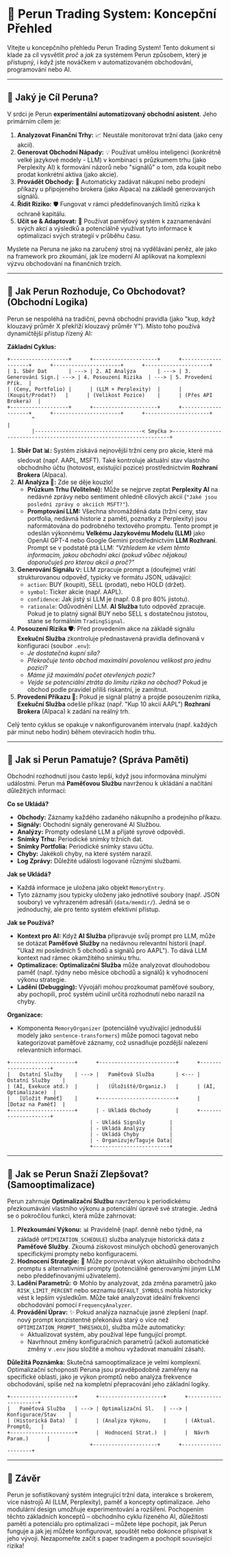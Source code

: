 # 🌌 Perun Trading System: Koncepční Přehled

Vítejte u koncepčního přehledu Perun Trading System! Tento dokument si klade za cíl vysvětlit *proč* a *jak* za systémem Perun způsobem, který je přístupný, i když jste nováčkem v automatizovaném obchodování, programování nebo AI.

---

## 🎯 Jaký je Cíl Peruna?

V srdci je Perun **experimentální automatizovaný obchodní asistent**. Jeho primárním cílem je:

1.  **Analyzovat Finanční Trhy:** 📈 Neustále monitorovat tržní data (jako ceny akcií).
2.  **Generovat Obchodní Nápady:** 💡 Používat umělou inteligenci (konkrétně velké jazykové modely - LLM) v kombinaci s průzkumem trhu (jako Perplexity AI) k formování názorů nebo "signálů" o tom, zda koupit nebo prodat konkrétní aktiva (jako akcie).
3.  **Provádět Obchody:** 🤖 Automaticky zadávat nákupní nebo prodejní příkazy u připojeného brokera (jako Alpaca) na základě generovaných signálů.
4.  **Řídit Riziko:** 🛡️ Fungovat v rámci předdefinovaných limitů rizika k ochraně kapitálu.
5.  **Učit se & Adaptovat:** 🧠 Používat paměťový systém k zaznamenávání svých akcí a výsledků a potenciálně využívat tyto informace k optimalizaci svých strategií v průběhu času.

Myslete na Peruna ne jako na zaručený stroj na vydělávání peněz, ale jako na framework pro zkoumání, jak lze moderní AI aplikovat na komplexní výzvu obchodování na finančních trzích.

---

## 🤔 Jak Perun Rozhoduje, Co Obchodovat? (Obchodní Logika)

Perun se nespoléhá na tradiční, pevná obchodní pravidla (jako "kup, když klouzavý průměr X překříží klouzavý průměr Y"). Místo toho používá dynamičtější přístup řízený AI:

**Základní Cyklus:**

```ascii
+-------------------+      +---------------------+      +--------------------+      +----------------------+      +---------------------+
| 1. Sběr Dat       | ---> | 2. AI Analýza       | ---> | 3. Generování Sign.| ---> | 4. Posouzení Rizika  | ---> | 5. Provedení Přík.  |
| (Ceny, Portfolio) |      | (LLM + Perplexity)  |      | (Koupit/Prodat?)   |      | (Velikost Pozice)    |      | (Přes API Brokera)  |
+-------------------+      +---------------------+      +--------------------+      +----------------------+      +---------------------+
        ^                                                                                                                  |
        |-----------------------------------< Smyčka >---------------------------------------------------------------------+
```

1.  **Sběr Dat 📊:** Systém získává nejnovější tržní ceny pro akcie, které má sledovat (např. AAPL, MSFT). Také kontroluje aktuální stav vlastního obchodního účtu (hotovost, existující pozice) prostřednictvím **Rozhraní Brokera** (Alpaca).
2.  **AI Analýza 🧠:** Zde se děje kouzlo!
    *   **Průzkum Trhu (Volitelné):** Může se nejprve zeptat **Perplexity AI** na nedávné zprávy nebo sentiment ohledně cílových akcií (`"Jaké jsou poslední zprávy o akciích MSFT?"`).
    *   **Promptování LLM:** Všechna shromážděná data (tržní ceny, stav portfolia, nedávná historie z paměti, poznatky z Perplexity) jsou naformátována do podrobného textového promptu. Tento prompt je odeslán výkonnému **Velkému Jazykovému Modelu (LLM)** jako OpenAI GPT-4 nebo Google Gemini prostřednictvím **LLM Rozhraní**. Prompt se v podstatě ptá LLM: *"Vzhledem ke všem těmto informacím, jakou obchodní akci (pokud vůbec nějakou) doporučuješ pro kterou akcii a proč?"*
3.  **Generování Signálu 💡:** LLM zpracuje prompt a (doufejme) vrátí strukturovanou odpověď, typicky ve formátu JSON, udávající:
    *   `action`: BUY (koupit), SELL (prodat), nebo HOLD (držet).
    *   `symbol`: Ticker akcie (např. AAPL).
    *   `confidence`: Jak jistý si LLM je (např. 0.8 pro 80% jistotu).
    *   `rationale`: Odůvodnění LLM.
    **AI Služba** tuto odpověď zpracuje. Pokud je to platný signál BUY nebo SELL s dostatečnou jistotou, stane se formálním `TradingSignal`.
4.  **Posouzení Rizika 🛡️:** Před provedením akce na základě signálu **Exekuční Služba** zkontroluje přednastavená pravidla definovaná v konfiguraci (soubor `.env`):
    *   *Je dostatečná kupní síla?*
    *   *Překračuje tento obchod maximální povolenou velikost pro jednu pozici?*
    *   *Máme již maximální počet otevřených pozic?*
    *   *Vejde se potenciální ztráta do limitu rizika na obchod?*
    Pokud je obchod podle pravidel příliš riskantní, je zamítnut.
5.  **Provedení Příkazu 🤖:** Pokud je signál platný a projde posouzením rizika, **Exekuční Služba** odešle příkaz (např. "Kup 10 akcií AAPL") **Rozhraní Brokera** (Alpaca) k zadání na reálný trh.

Celý tento cyklus se opakuje v nakonfigurovaném intervalu (např. každých pár minut nebo hodin) během otevíracích hodin trhu.

---

## 💾 Jak si Perun Pamatuje? (Správa Paměti)

Obchodní rozhodnutí jsou často lepší, když jsou informována minulými událostmi. Perun má **Paměťovou Službu** navrženou k ukládání a načítání důležitých informací:

**Co se Ukládá?**

*   **Obchody:** Záznamy každého zadaného nákupního a prodejního příkazu.
*   **Signály:** Obchodní signály generované AI Službou.
*   **Analýzy:** Prompty odeslané LLM a přijaté syrové odpovědi.
*   **Snímky Trhu:** Periodické snímky tržních dat.
*   **Snímky Portfolia:** Periodické snímky stavu účtu.
*   **Chyby:** Jakékoli chyby, na které systém narazil.
*   **Log Zprávy:** Důležité události logované různými službami.

**Jak se Ukládá?**

*   Každá informace je uložena jako objekt `MemoryEntry`.
*   Tyto záznamy jsou typicky uloženy jako jednotlivé soubory (např. JSON soubory) ve vyhrazeném adresáři (`data/memdir/`). Jedná se o jednoduchý, ale pro tento systém efektivní přístup.

**Jak se Používá?**

*   **Kontext pro AI:** Když **AI Služba** připravuje svůj prompt pro LLM, může se dotázat **Paměťové Služby** na nedávnou relevantní historii (např. "Ukaž mi posledních 5 obchodů a signálů pro AAPL"). To dává LLM kontext nad rámec okamžitého snímku trhu.
*   **Optimalizace:** **Optimalizační Služba** může analyzovat dlouhodobou paměť (např. týdny nebo měsíce obchodů a signálů) k vyhodnocení výkonu strategie.
*   **Ladění (Debugging):** Vývojáři mohou prozkoumat paměťové soubory, aby pochopili, proč systém učinil určitá rozhodnutí nebo narazil na chyby.

**Organizace:**

*   Komponenta `MemoryOrganizer` (potenciálně využívající jednodušší modely jako `sentence-transformers`) může pomoci tagovat nebo kategorizovat paměťové záznamy, což usnadňuje pozdější nalezení relevantních informací.

```ascii
+---------------------+      +-------------------------+      +---------------------+
|   Ostatní Služby    | ---> |   Paměťová Služba       | <--- |   Ostatní Služby    |
| (AI, Exekuce atd.)  |      |   (Úložiště/Organiz.)   |      | (AI, Optimalizace)  |
|   [Uložit Paměť]    |      +-------------------------+      |   [Dotaz na Paměť]  |
+---------------------+      | - Ukládá Obchody        |      +---------------------+
                           | - Ukládá Signály        |
                           | - Ukládá Analýzy        |
                           | - Ukládá Chyby          |
                           | - Organizuje/Taguje Data|
                           +-------------------------+
```

---

## 🚀 Jak se Perun Snaží Zlepšovat? (Samooptimalizace)

Perun zahrnuje **Optimalizační Službu** navrženou k periodickému přezkoumávání vlastního výkonu a potenciální úpravě své strategie. Jedná se o pokročilou funkci, která může zahrnovat:

1.  **Přezkoumání Výkonu:** 📊 Pravidelně (např. denně nebo týdně, na základě `OPTIMIZATION_SCHEDULE`) služba analyzuje historická data z **Paměťové Služby**. Zkoumá ziskovost minulých obchodů generovaných specifickými prompty nebo konfiguracemi.
2.  **Hodnocení Strategie:** 🤔 Může porovnávat výkon aktuálního obchodního promptu s alternativními prompty (potenciálně generovanými jiným LLM nebo předdefinovanými uživatelem).
3.  **Ladění Parametrů:** ⚙️ Mohlo by analyzovat, zda změna parametrů jako `RISK_LIMIT_PERCENT` nebo seznamu `DEFAULT_SYMBOLS` mohla historicky vést k lepším výsledkům. Může také analyzovat ideální frekvenci obchodování pomocí `FrequencyAnalyzer`.
4.  **Provádění Úprav:** ✨ Pokud analýza naznačuje jasné zlepšení (např. nový prompt konzistentně překonává starý o více než `OPTIMIZATION_PROMPT_THRESHOLD`), služba může automaticky:
    *   Aktualizovat systém, aby používal lépe fungující prompt.
    *   Navrhnout změny konfiguračních parametrů (ačkoli automatické změny v `.env` jsou složité a mohou vyžadovat manuální zásah).

**Důležitá Poznámka:** Skutečná samooptimalizace je velmi komplexní. Optimalizační schopnosti Peruna jsou pravděpodobně zaměřeny na specifické oblasti, jako je výkon promptů nebo analýza frekvence obchodování, spíše než na kompletní přepracování jeho základní logiky.

```ascii
+---------------------+      +---------------------+      +---------------------+
|   Paměťová Služba   | ---> | Optimalizační Sl.   | ---> | Konfigurace/Stav    |
| (Historická Data)   |      | (Analýza Výkonu,    |      | (Aktual. Promptů,   |
+---------------------+      |  Hodnocení Strat.)  |      |  Návrh Param.)      |
                           +---------------------+      +---------------------+
```

---

## 🏁 Závěr

Perun je sofistikovaný systém integrující tržní data, interakce s brokerem, více nástrojů AI (LLM, Perplexity), paměť a koncepty optimalizace. Jeho modulární design umožňuje experimentování a rozšíření. Pochopením těchto základních konceptů – obchodního cyklu řízeného AI, důležitosti paměti a potenciálu pro optimalizaci – můžete lépe pochopit, jak Perun funguje a jak jej můžete konfigurovat, spouštět nebo dokonce přispívat k jeho vývoji. Nezapomeňte začít s paper tradingem a pochopit související rizika!
